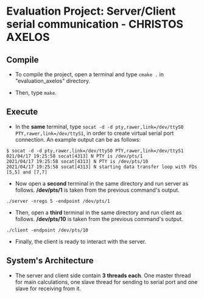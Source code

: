 # Evaluation Project: Server/Client serial communication - CHRISTOS AXELOS


## Compile

* To compile the project, open a terminal and type `cmake .` in  "evaluation_axelos" directory.

* Then, type  `make`.


## Execute

* In the **same** terminal, type  `socat -d -d pty,rawer,link=/dev/ttyS0 PTY,rawer,link=/dev/ttyS1`, in order to create virtual serial
port connection. An example output can be as follows:

```
$ socat -d -d pty,rawer,link=/dev/ttyS0 PTY,rawer,link=/dev/ttyS1
021/04/17 19:25:58 socat[4313] N PTY is /dev/pts/1
2021/04/17 19:25:58 socat[4313] N PTY is /dev/pts/10
2021/04/17 19:25:58 socat[4313] N starting data transfer loop with FDs [5,5] and [7,7]
```
* Now open a **second** terminal in the same directory and run server as follows. **/dev/pts/1** is taken from the previous command's output.
```
./server -nregs 5 -endpoint /dev/pts/1

```

* Then, open a **third** terminal in the same directory and run client as follows. **/dev/pts/10** is taken from the previous command's output.
```
./client -endpoint /dev/pts/10

```
* Finally, the client is ready to interact with the server.

## System's Architecture

* The server and client side contain **3 threads each**. One master thread for main calculations, one slave thread for sending to serial port and one slave for receiving from it.

